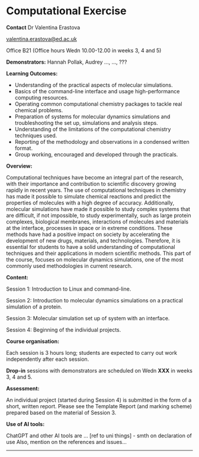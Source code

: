 # Computational Exercise

**Contact** 
Dr Valentina Erastova 

valentina.erastova@ed.ac.uk

Office B21 (Office hours Wedn 10.00-12.00 in weeks 3, 4 and 5)


**Demonstrators:**
Hannah Pollak, 
Audrey ..., 
..., ???
 

**Learning Outcomes:**

-	Understanding of the practical aspects of molecular simulations.
-	Basics of the command-line interface and usage high-performance computing resources.
-	Operating common computational chemistry packages to tackle real chemical problems.
-	Preparation of systems for molecular dynamics simulations and troubleshooting the set up, simulations and analysis steps.
-	Understanding of the limitations of the computational chemistry techniques used.
-	Reporting of the methodology and observations in a condensed written format.
-	Group working, encouraged and developed through the practicals.


**Overview:**

Computational techniques have become an integral part of the research, with their importance and contribution to scientific discovery growing rapidly in recent years. The use of computational techniques in chemistry has made it possible to simulate chemical reactions and predict the properties of molecules with a high degree of accuracy. Additionally, molecular simulations have made it possible to study complex systems that are difficult, if not impossible, to study experimentally, such as large protein complexes, biological membranes, interactions of molecules and materials at the interface, processes in space or in extreme conditions. These methods have had a positive impact on society by accelerating the development of new drugs, materials, and technologies. Therefore, it is essential for students to have a solid understanding of computational techniques and their applications in modern scientific methods. This part of the course, focuses on molecular dynamics simulations, one of the most commonly used methodologies in current research. 


**Content:**

Session 1: Introduction to Linux and command-line.

Session 2: Introduction to molecular dynamics simulations on a practical simulation of a protein.

Session 3: Molecular simulation set up of system with an interface.

Session 4: Beginning of the individual projects.


**Course organisation:**

Each session is 3 hours long; students are expected to carry out work independently after each session. 

**Drop-in** sessions with demonstrators are scheduled on Wedn **XXX** in weeks 3, 4 and 5.



**Assessment:**

An individual project (started during Session 4) is submitted in the form of a short, written report. 
Please see the Template Report (and marking scheme) prepared based on the material of Session 3.


**Use of AI tools:**

ChatGPT and other AI tools are ... [ref to uni things] - smth on declaration of use
Also, mention on the references and issues...


----
